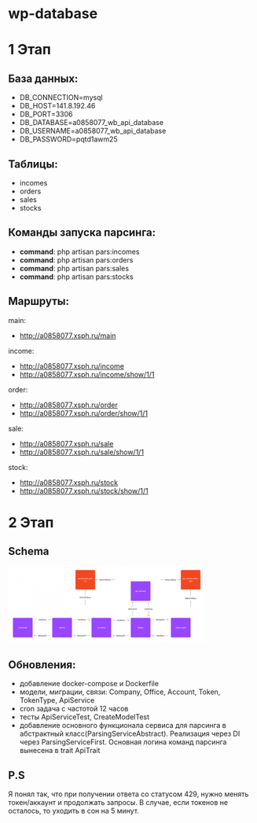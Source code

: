 # wp-database

# 1 Этап
## База данных:
- DB_CONNECTION=mysql
- DB_HOST=141.8.192.46
- DB_PORT=3306
- DB_DATABASE=a0858077_wb_api_database
- DB_USERNAME=a0858077_wb_api_database
- DB_PASSWORD=pqtd1awm25

## Таблицы:
- incomes
- orders
- sales
- stocks
  
## Команды запуска парсинга:
- **command**: php artisan pars:incomes
- **command**: php artisan pars:orders
- **command**: php artisan pars:sales
- **command**: php artisan pars:stocks

## Маршруты:
main:
- http://a0858077.xsph.ru/main
 
income:
- http://a0858077.xsph.ru/income
- http://a0858077.xsph.ru/income/show/1/1

order:
- http://a0858077.xsph.ru/order
- http://a0858077.xsph.ru/order/show/1/1

sale:
- http://a0858077.xsph.ru/sale
- http://a0858077.xsph.ru/sale/show/1/1

stock:
- http://a0858077.xsph.ru/stock
- http://a0858077.xsph.ru/stock/show/1/1

# 2 Этап
## Schema
<img src="./resources/preview/db.png" alt="1" width="400"/>

## Обновления:
- добавление docker-compose и Dockerfile
- модели, миграции, связи: Company, Office, Account, Token, TokenType, ApiService
- cron задача с частотой 12 часов
- тесты ApiServiceTest, CreateModelTest
- добавление основного функционала сервиса для парсинга в абстрактный класс(ParsingServiceAbstract). Реализация через DI через ParsingServiceFirst. Основная логина команд парсинга вынесена в trait ApiTrait

## P.S
Я понял так, что при получении ответа со статусом 429, нужно менять токен/аккаунт и продолжать запросы. В случае, если токенов не осталось, то уходить в сон на 5 минут.
